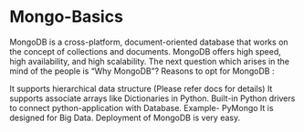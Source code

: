 # Mongo-Basics
MongoDB is a cross-platform, document-oriented database that works on the concept of collections and documents. MongoDB offers high speed, high availability, and high scalability.
The next question which arises in the mind of the people is “Why MongoDB”?
Reasons to opt for MongoDB :

It supports hierarchical data structure (Please refer docs for details)
It supports associate arrays like Dictionaries in Python.
Built-in Python drivers to connect python-application with Database. Example- PyMongo
It is designed for Big Data.
Deployment of MongoDB is very easy.
